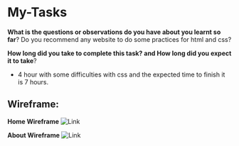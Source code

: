 # My-Tasks

**What is the questions or observations do you have about you learnt so far**?
Do you recommend any website to do some practices for html and css?

**How long did you take to complete this task? and How long did you expect it to take**?
* 4 hour with some difficulties with css and the expected time to finish it is 7 hours.

## Wireframe:

**Home Wireframe**
![Link]()

**About Wireframe**
![Link]()


